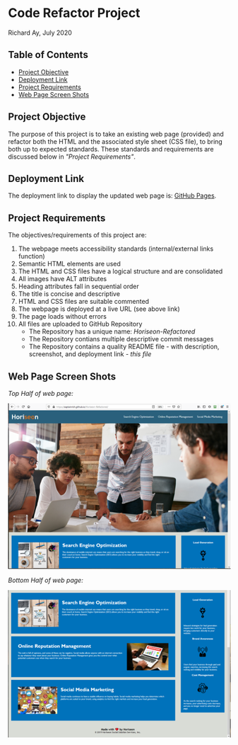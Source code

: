 # Code Refactor Project
Richard Ay, July 2020

## Table of Contents
* [Project Objective](#project-objective)
* [Deployment Link](#deployment-link)
* [Project Requirements](#project-requirements)
* [Web Page Screen Shots](#web-page-screen-shots)

## Project Objective
The purpose of this project is to take an existing web page (provided) and
refactor both the HTML and the associated style sheet (CSS file), to bring
both up to expected standards. These standards and requirements are discussed
below in *"Project Requirements"*.

## Deployment Link
The deployment link to display the updated web page is: 
[GitHub Pages](https://captainrich.github.io/Horiseon-Refactored/).

## Project Requirements
The objectives/requirements of this project are:

1) The webpage meets accessibility standards (internal/external links function)
2) Semantic HTML elements are used
3) The HTML and CSS files have a logical structure and are consolidated
4) All images have ALT attributes
5) Heading attributes fall in sequential order
6) The title is concise and descriptive
7) HTML and CSS files are suitable commented
8) The webpage is deployed at a live URL (see above link)
9) The page loads without errors
10) All files are uploaded to GitHub Repository
    - The Repository has a unique name: *Horiseon-Refactored*
    - The Repository contians multiple descriptive commit messages
    - The Repository contains a quality README file - with description, 
      screenshot, and deployment link - *this file*

## Web Page Screen Shots

*Top Half of web page:*

![Top Half](https://github.com/CaptainRich/Horiseon-Refactored/blob/master/WebPage-Part1.PNG)

*Bottom Half of web page:*

![Bottom Half](https://github.com/CaptainRich/Horiseon-Refactored/blob/master/WebPage-Part2.PNG)



